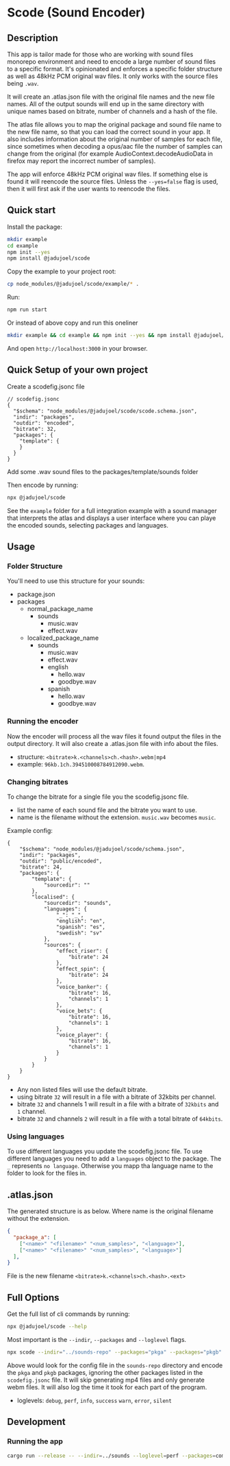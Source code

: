 # Scode (Sound Encoder)

## Description

This app is tailor made for those who are working with sound files monorepo environment and need to encode a large number of sound files to a specific format. It's opinionated and enforces a specific folder structure as well as 48kHz PCM original wav files.
It only works with the source files being `.wav`.

It will create an .atlas.json file with the original file names and the new file names.
All of the output sounds will end up in the same directory with unique names based on bitrate, number of channels and a hash of the file.

The atlas file allows you to map the original package and sound file name to the new file name, so that you can load the correct sound in your app.
It also includes information about the original number of samples for each file,
since sometimes when decoding a opus/aac file the number of samples can change from the original (for example AudioContext.decodeAudioData in firefox may report the incorrect number of samples).

The app will enforce 48kHz PCM original wav files.
If something else is found it will reencode the source files.
Unless the `--yes=false` flag is used, then it will first ask if the user wants to reencode the files.

## Quick start

Install the package:

```bash
mkdir example
cd example
npm init --yes
npm install @jadujoel/scode
```

Copy the example to your project root:

```bash
cp node_modules/@jadujoel/scode/example/* .
```

Run:

```bash
npm run start
```

Or instead of above copy and run this oneliner

```bash
mkdir example && cd example && npm init --yes && npm install @jadujoel/scode && cp -R node_modules/@jadujoel/scode/example/* . && npm run start
```

And open `http://localhost:3000` in your browser.

## Quick Setup of your own project

Create a scodefig.jsonc file

```jsonc
// scodefig.jsonc
{
  "$schema": "node_modules/@jadujoel/scode/scode.schema.json",
  "indir": "packages",
  "outdir": "encoded",
  "bitrate": 32,
  "packages": {
    "template": {
    }
  }
}
```

Add some .wav sound files to the packages/template/sounds folder

Then encode by running:

```bash
npx @jadujoel/scode
```

See the `example` folder for a full integration example with a sound manager that interprets the atlas and displays a user interface where you can playe the encoded sounds, selecting packages and languages.

## Usage

### Folder Structure

You'll need to use this structure for your sounds:

- package.json
- packages
  - normal_package_name
    - sounds
      - music.wav
      - effect.wav
  - localized_package_name
    - sounds
      - music.wav
      - effect.wav
      - english
        - hello.wav
        - goodbye.wav
      - spanish
        - hello.wav
        - goodbye.wav

### Running the encoder

Now the encoder will process all the wav files it found output the files in the output directory.
It will also create a .atlas.json file with info about the files.

- structure: `<bitrate>k.<channels>ch.<hash>.webm|mp4`
- example: `96kb.1ch.394510008784912090.webm`.

### Changing bitrates

To change the bitrate for a single file you the scodefig.jsonc file.

- list the name of each sound file and the bitrate you want to use.
- name is the filename without the extension. `music.wav` becomes `music`.

Example config:

```jsonc
{
    "$schema": "node_modules/@jadujoel/scode/schema.json",
    "indir": "packages",
    "outdir": "public/encoded",
    "bitrate": 24,
    "packages": {
        "template": {
            "sourcedir": ""
        },
        "localised": {
            "sourcedir": "sounds",
            "languages": {
                "_": "_",
                "english": "en",
                "spanish": "es",
                "swedish": "sv"
            },
            "sources": {
                "effect_riser": {
                    "bitrate": 24
                },
                "effect_spin": {
                    "bitrate": 24
                },
                "voice_banker": {
                    "bitrate": 16,
                    "channels": 1
                },
                "voice_bets": {
                    "bitrate": 16,
                    "channels": 1
                },
                "voice_player": {
                    "bitrate": 16,
                    "channels": 1
                }
            }
        }
    }
}
```

- Any non listed files will use the default bitrate.
- using bitrate `32` will result in a file with a bitrate of 32kbits per channel.
- bitrate `32` and channels 1 will result in a file with a bitrate of `32kbits` and `1` channel.
- bitrate `32` and channels `2` will result in a file with a total bitrate of `64kbits`.

### Using languages

To use different languages you update the scodefig.jsonc file.
To use different languages you need to add a `languages` object to the package.
The `_` represents `no language`.
Otherwise you mapp tha language name to the folder to look for the files in.

## .atlas.json

The generated structure is as below. Where name is the original filename without the extension.

```json
{
  "package_a": [
    ["<name>" "<filename>" "<num_samples>", "<language>"],
    ["<name>" "<filename>" "<num_samples>", "<language>"]
  ],
}
```

File is the new filename `<bitrate>k.<channels>ch.<hash>.<ext>`

## Full Options

Get the full list of cli commands by running:

```bash
npx @jadujoel/scode --help
```

Most important is the `--indir`, `--packages` and `--loglevel` flags.

```bash
npx scode --indir="../sounds-repo" --packages="pkga" --packages="pkgb" --include-mp4=false --loglevel=perf
```

Above would look for the config file in the `sounds-repo` directory and encode the `pkga` and `pkgb` packages, ignoring the other packages listed in the `scodefig.jsonc` file. It will skip generating mp4 files and only generate webm files. It will also log the time it took for each part of the program.

- loglevels: `debug`, `perf`, `info`, `success` `warn`, `error`, `silent`

## Development

### Running the app

```bash
cargo run --release -- --indir=../sounds --loglevel=perf --packages=common --packages=localisationprototype --use-cache=false
```
